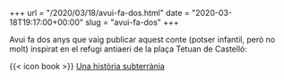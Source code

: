 +++
url = "/2020/03/18/avui-fa-dos.html"
date = "2020-03-18T19:17:00+00:00"
slug = "avui-fa-dos"
+++

Avui fa dos anys que vaig publicar aquest conte (potser infantil, però no molt) inspirat en el refugi antiaeri de la plaça Tetuan de Castelló:

{{< icon book >}} [Una història subterrània](https://carlesbellver.net/contes/unahistoriasubterrania.html)
